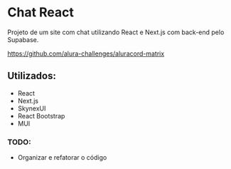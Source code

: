 # Chat React
Projeto de um site com chat utilizando React e Next.js com back-end pelo Supabase.

https://github.com/alura-challenges/aluracord-matrix

## Utilizados:
- React
- Next.js
- SkynexUI
- React Bootstrap
- MUI

### TODO:
- Organizar e refatorar o código
